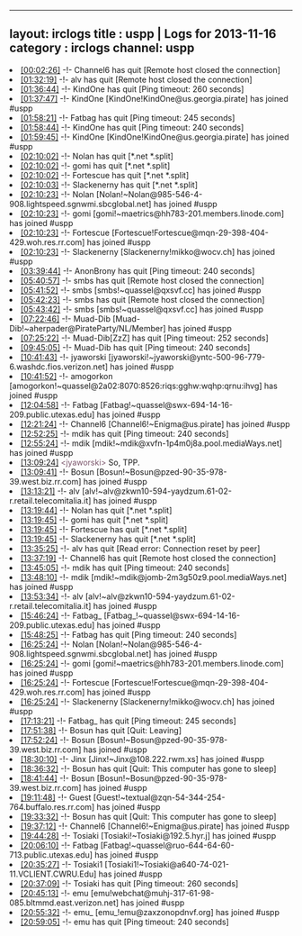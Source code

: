 
---
layout: irclogs
title : uspp | Logs for 2013-11-16
category : irclogs
channel: uspp
---
<li class="logitem"><a href="#00:02:26" name="00:02:26" class="time">[00:02:26]</a> -!- <span class="quit">Channel6</span> has quit [Remote host closed the connection] </li>
<li class="logitem"><a href="#01:32:19" name="01:32:19" class="time">[01:32:19]</a> -!- <span class="quit">alv</span> has quit [Remote host closed the connection] </li>
<li class="logitem"><a href="#01:36:44" name="01:36:44" class="time">[01:36:44]</a> -!- <span class="quit">KindOne</span> has quit [Ping timeout: 260 seconds] </li>
<li class="logitem"><a href="#01:37:47" name="01:37:47" class="time">[01:37:47]</a> -!- <span class="join">KindOne</span> [KindOne!KindOne@us.georgia.pirate] has joined #uspp </li>
<li class="logitem"><a href="#01:58:21" name="01:58:21" class="time">[01:58:21]</a> -!- <span class="quit">Fatbag</span> has quit [Ping timeout: 245 seconds] </li>
<li class="logitem"><a href="#01:58:44" name="01:58:44" class="time">[01:58:44]</a> -!- <span class="quit">KindOne</span> has quit [Ping timeout: 240 seconds] </li>
<li class="logitem"><a href="#01:59:45" name="01:59:45" class="time">[01:59:45]</a> -!- <span class="join">KindOne</span> [KindOne!KindOne@us.georgia.pirate] has joined #uspp </li>
<li class="logitem"><a href="#02:10:02" name="02:10:02" class="time">[02:10:02]</a> -!- <span class="quit">Nolan</span> has quit [*.net *.split] </li>
<li class="logitem"><a href="#02:10:02" name="02:10:02" class="time">[02:10:02]</a> -!- <span class="quit">gomi</span> has quit [*.net *.split] </li>
<li class="logitem"><a href="#02:10:02" name="02:10:02" class="time">[02:10:02]</a> -!- <span class="quit">Fortescue</span> has quit [*.net *.split] </li>
<li class="logitem"><a href="#02:10:03" name="02:10:03" class="time">[02:10:03]</a> -!- <span class="quit">Slackenerny</span> has quit [*.net *.split] </li>
<li class="logitem"><a href="#02:10:23" name="02:10:23" class="time">[02:10:23]</a> -!- <span class="join">Nolan</span> [Nolan!~Nolan@985-546-4-908.lightspeed.sgnwmi.sbcglobal.net] has joined #uspp </li>
<li class="logitem"><a href="#02:10:23" name="02:10:23" class="time">[02:10:23]</a> -!- <span class="join">gomi</span> [gomi!~maetrics@hh783-201.members.linode.com] has joined #uspp </li>
<li class="logitem"><a href="#02:10:23" name="02:10:23" class="time">[02:10:23]</a> -!- <span class="join">Fortescue</span> [Fortescue!Fortescue@mqn-29-398-404-429.woh.res.rr.com] has joined #uspp </li>
<li class="logitem"><a href="#02:10:23" name="02:10:23" class="time">[02:10:23]</a> -!- <span class="join">Slackenerny</span> [Slackenerny!mikko@wocv.ch] has joined #uspp </li>
<li class="logitem"><a href="#03:39:44" name="03:39:44" class="time">[03:39:44]</a> -!- <span class="quit">AnonBrony</span> has quit [Ping timeout: 240 seconds] </li>
<li class="logitem"><a href="#05:40:57" name="05:40:57" class="time">[05:40:57]</a> -!- <span class="quit">smbs</span> has quit [Remote host closed the connection] </li>
<li class="logitem"><a href="#05:41:52" name="05:41:52" class="time">[05:41:52]</a> -!- <span class="join">smbs</span> [smbs!~quassel@qxsvf.cc] has joined #uspp </li>
<li class="logitem"><a href="#05:42:23" name="05:42:23" class="time">[05:42:23]</a> -!- <span class="quit">smbs</span> has quit [Remote host closed the connection] </li>
<li class="logitem"><a href="#05:43:42" name="05:43:42" class="time">[05:43:42]</a> -!- <span class="join">smbs</span> [smbs!~quassel@qxsvf.cc] has joined #uspp </li>
<li class="logitem"><a href="#07:22:46" name="07:22:46" class="time">[07:22:46]</a> -!- <span class="join">Muad-Dib</span> [Muad-Dib!~aherpader@PirateParty/NL/Member] has joined #uspp </li>
<li class="logitem"><a href="#07:25:22" name="07:25:22" class="time">[07:25:22]</a> -!- <span class="quit">Muad-Dib[ZzZ]</span> has quit [Ping timeout: 252 seconds] </li>
<li class="logitem"><a href="#09:45:05" name="09:45:05" class="time">[09:45:05]</a> -!- <span class="quit">Muad-Dib</span> has quit [Ping timeout: 240 seconds] </li>
<li class="logitem"><a href="#10:41:43" name="10:41:43" class="time">[10:41:43]</a> -!- <span class="join">jyaworski</span> [jyaworski!~jyaworski@yntc-500-96-779-6.washdc.fios.verizon.net] has joined #uspp </li>
<li class="logitem"><a href="#10:41:52" name="10:41:52" class="time">[10:41:52]</a> -!- <span class="join">amogorkon</span> [amogorkon!~quassel@2a02:8070:8526:riqs:gghw:wqhp:qrnu:ihvg] has joined #uspp </li>
<li class="logitem"><a href="#12:04:58" name="12:04:58" class="time">[12:04:58]</a> -!- <span class="join">Fatbag</span> [Fatbag!~quassel@swx-694-14-16-209.public.utexas.edu] has joined #uspp </li>
<li class="logitem"><a href="#12:21:24" name="12:21:24" class="time">[12:21:24]</a> -!- <span class="join">Channel6</span> [Channel6!~Enigma@us.pirate] has joined #uspp </li>
<li class="logitem"><a href="#12:52:25" name="12:52:25" class="time">[12:52:25]</a> -!- <span class="quit">mdik</span> has quit [Ping timeout: 240 seconds] </li>
<li class="logitem"><a href="#12:55:24" name="12:55:24" class="time">[12:55:24]</a> -!- <span class="join">mdik</span> [mdik!~mdik@xvfn-1p4m0j8a.pool.mediaWays.net] has joined #uspp </li>
<li class="logitem"><a href="#13:09:24" name="13:09:24" class="time">[13:09:24]</a> <span class="person" style="color:#7c566c">&lt;jyaworski&gt;</span> So, TPP. </li>
<li class="logitem"><a href="#13:09:41" name="13:09:41" class="time">[13:09:41]</a> -!- <span class="join">Bosun</span> [Bosun!~Bosun@pzed-90-35-978-39.west.biz.rr.com] has joined #uspp </li>
<li class="logitem"><a href="#13:13:21" name="13:13:21" class="time">[13:13:21]</a> -!- <span class="join">alv</span> [alv!~alv@zkwn10-594-yaydzum.61-02-r.retail.telecomitalia.it] has joined #uspp </li>
<li class="logitem"><a href="#13:19:44" name="13:19:44" class="time">[13:19:44]</a> -!- <span class="quit">Nolan</span> has quit [*.net *.split] </li>
<li class="logitem"><a href="#13:19:45" name="13:19:45" class="time">[13:19:45]</a> -!- <span class="quit">gomi</span> has quit [*.net *.split] </li>
<li class="logitem"><a href="#13:19:45" name="13:19:45" class="time">[13:19:45]</a> -!- <span class="quit">Fortescue</span> has quit [*.net *.split] </li>
<li class="logitem"><a href="#13:19:45" name="13:19:45" class="time">[13:19:45]</a> -!- <span class="quit">Slackenerny</span> has quit [*.net *.split] </li>
<li class="logitem"><a href="#13:35:25" name="13:35:25" class="time">[13:35:25]</a> -!- <span class="quit">alv</span> has quit [Read error: Connection reset by peer] </li>
<li class="logitem"><a href="#13:37:19" name="13:37:19" class="time">[13:37:19]</a> -!- <span class="quit">Channel6</span> has quit [Remote host closed the connection] </li>
<li class="logitem"><a href="#13:45:05" name="13:45:05" class="time">[13:45:05]</a> -!- <span class="quit">mdik</span> has quit [Ping timeout: 240 seconds] </li>
<li class="logitem"><a href="#13:48:10" name="13:48:10" class="time">[13:48:10]</a> -!- <span class="join">mdik</span> [mdik!~mdik@jomb-2m3g50z9.pool.mediaWays.net] has joined #uspp </li>
<li class="logitem"><a href="#13:53:34" name="13:53:34" class="time">[13:53:34]</a> -!- <span class="join">alv</span> [alv!~alv@zkwn10-594-yaydzum.61-02-r.retail.telecomitalia.it] has joined #uspp </li>
<li class="logitem"><a href="#15:46:24" name="15:46:24" class="time">[15:46:24]</a> -!- <span class="join">Fatbag_</span> [Fatbag_!~quassel@swx-694-14-16-209.public.utexas.edu] has joined #uspp </li>
<li class="logitem"><a href="#15:48:25" name="15:48:25" class="time">[15:48:25]</a> -!- <span class="quit">Fatbag</span> has quit [Ping timeout: 240 seconds] </li>
<li class="logitem"><a href="#16:25:24" name="16:25:24" class="time">[16:25:24]</a> -!- <span class="join">Nolan</span> [Nolan!~Nolan@985-546-4-908.lightspeed.sgnwmi.sbcglobal.net] has joined #uspp </li>
<li class="logitem"><a href="#16:25:24" name="16:25:24" class="time">[16:25:24]</a> -!- <span class="join">gomi</span> [gomi!~maetrics@hh783-201.members.linode.com] has joined #uspp </li>
<li class="logitem"><a href="#16:25:24" name="16:25:24" class="time">[16:25:24]</a> -!- <span class="join">Fortescue</span> [Fortescue!Fortescue@mqn-29-398-404-429.woh.res.rr.com] has joined #uspp </li>
<li class="logitem"><a href="#16:25:24" name="16:25:24" class="time">[16:25:24]</a> -!- <span class="join">Slackenerny</span> [Slackenerny!mikko@wocv.ch] has joined #uspp </li>
<li class="logitem"><a href="#17:13:21" name="17:13:21" class="time">[17:13:21]</a> -!- <span class="quit">Fatbag_</span> has quit [Ping timeout: 245 seconds] </li>
<li class="logitem"><a href="#17:51:38" name="17:51:38" class="time">[17:51:38]</a> -!- <span class="quit">Bosun</span> has quit [Quit: Leaving] </li>
<li class="logitem"><a href="#17:52:24" name="17:52:24" class="time">[17:52:24]</a> -!- <span class="join">Bosun</span> [Bosun!~Bosun@pzed-90-35-978-39.west.biz.rr.com] has joined #uspp </li>
<li class="logitem"><a href="#18:30:10" name="18:30:10" class="time">[18:30:10]</a> -!- <span class="join">Jinx</span> [Jinx!~Jinx@108.222.rwm.xs] has joined #uspp </li>
<li class="logitem"><a href="#18:36:32" name="18:36:32" class="time">[18:36:32]</a> -!- <span class="quit">Bosun</span> has quit [Quit: This computer has gone to sleep] </li>
<li class="logitem"><a href="#18:41:44" name="18:41:44" class="time">[18:41:44]</a> -!- <span class="join">Bosun</span> [Bosun!~Bosun@pzed-90-35-978-39.west.biz.rr.com] has joined #uspp </li>
<li class="logitem"><a href="#19:11:48" name="19:11:48" class="time">[19:11:48]</a> -!- <span class="join">Guest</span> [Guest!~textual@zqn-54-344-254-764.buffalo.res.rr.com] has joined #uspp </li>
<li class="logitem"><a href="#19:33:32" name="19:33:32" class="time">[19:33:32]</a> -!- <span class="quit">Bosun</span> has quit [Quit: This computer has gone to sleep] </li>
<li class="logitem"><a href="#19:37:12" name="19:37:12" class="time">[19:37:12]</a> -!- <span class="join">Channel6</span> [Channel6!~Enigma@us.pirate] has joined #uspp </li>
<li class="logitem"><a href="#19:44:28" name="19:44:28" class="time">[19:44:28]</a> -!- <span class="join">Tosiaki</span> [Tosiaki!~Tosiaki@192.5.hyr.j] has joined #uspp </li>
<li class="logitem"><a href="#20:06:10" name="20:06:10" class="time">[20:06:10]</a> -!- <span class="join">Fatbag</span> [Fatbag!~quassel@ruo-644-64-60-713.public.utexas.edu] has joined #uspp </li>
<li class="logitem"><a href="#20:35:27" name="20:35:27" class="time">[20:35:27]</a> -!- <span class="join">Tosiaki1</span> [Tosiaki1!~Tosiaki@a640-74-021-11.VCLIENT.CWRU.Edu] has joined #uspp </li>
<li class="logitem"><a href="#20:37:09" name="20:37:09" class="time">[20:37:09]</a> -!- <span class="quit">Tosiaki</span> has quit [Ping timeout: 260 seconds] </li>
<li class="logitem"><a href="#20:45:13" name="20:45:13" class="time">[20:45:13]</a> -!- <span class="join">emu</span> [emu!webchat@muhj-317-61-98-085.bltmmd.east.verizon.net] has joined #uspp </li>
<li class="logitem"><a href="#20:55:32" name="20:55:32" class="time">[20:55:32]</a> -!- <span class="join">emu_</span> [emu_!emu@zaxzonopdnvf.org] has joined #uspp </li>
<li class="logitem"><a href="#20:59:05" name="20:59:05" class="time">[20:59:05]</a> -!- <span class="quit">emu</span> has quit [Ping timeout: 240 seconds] </li>


